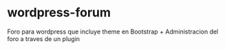 # wordpress-forum
Foro para wordpress que incluye theme en Bootstrap + Administracion del foro a traves de un plugin
